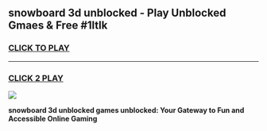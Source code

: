 
## snowboard 3d unblocked - Play Unblocked Gmaes & Free #1ltlk
<h3>
<a href="https://news.freeplayer.one?title=snowboard_3d_unblocked&ref=24F">CLICK TO PLAY</a></h3>
<hr>

<h3>
<a href="https://news.freeplayer.one?title=snowboard_3d_unblocked&ref=24F">CLICK 2 PLAY</a>
  
</h3>

<a href="https://news.freeplayer.one?title=snowboard_3d_unblocked&ref=24F/"><img src="https://clearcache.store/games.png"></a>


**snowboard 3d unblocked games unblocked: Your Gateway to Fun and Accessible Online Gaming**
